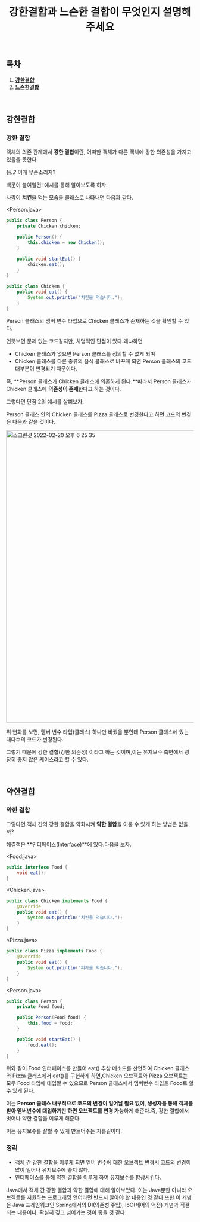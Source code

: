 
<div align="center">
  <br />
  <h1>강한결합과 느슨한 결합이 무엇인지 설명해주세요</h1>
  <br />
</div>

## 목차

1. [**강한결합**](#1)
2. [**느슨한결합**](#2)


<br />

<div id="1"></div>

## 강한결합

### 강한 결합

객체의 의존 관계에서 **강한 결합**이란, 어떠한 객체가 다른 객체에 강한 의존성을 가지고 있음을 뜻한다.

음..? 이게 무슨소리지?

백문이 불여일견! 예시를 통해 알아보도록 하자.

사람이 **치킨**을 먹는 모습을 클래스로 나타내면 다음과 같다.

<Person.java>

```java
public class Person {
    private Chicken chicken;

    public Person() {
        this.chicken = new Chicken();
    }

    public void startEat() {
        chicken.eat();
    }
}

public class Chicken {
    public void eat() {
        System.out.println("치킨을 먹습니다.");
    }
}
```

Person 클래스의 멤버 변수 타입으로 Chicken 클래스가 존재하는 것을 확인할 수 있다.

언뜻보면 문제 없는 코드같지만, 치명적인 단점이 있다.왜냐하면

- Chicken 클래스가 없으면 Person 클래스를 정의할 수 없게 되며
- Chicken 클래스를 다른 종류의 음식 클래스로 바꾸게 되면 Person 클래스의 코드 대부분이 변경되기 때문이다.

즉, **Person 클래스가 Chicken 클래스에 의존하게 된다.**따라서 Person 클래스가 Chicken 클래스에 **의존성이 존재**한다고 하는 것이다.

그렇다면 단점 2의 예시를 살펴보자.

Person 클래스 안의 Chicken 클래스를 Pizza 클래스로 변경한다고 하면 코드의 변경은 다음과 같을 것이다.

<img width="782" alt="스크린샷 2022-02-20 오후 6 25 35" src="https://user-images.githubusercontent.com/54795404/154836532-556f2a40-d877-478b-b665-628b0571771c.png">

위 변화를 보면, 멤버 변수 타입(클래스) 하나만 바꿨을 뿐인데 Person 클래스에 있는 대다수의 코드가 변경된다.

그렇기 때문에 강한 결합(강한 의존성) 이라고 하는 것이며,이는 유지보수 측면에서 굉장히 좋지 않은 케이스라고 할 수 있다.

<br />

<div id="2"></div>

## 약한결합

### 약한 결합

그렇다면 객체 간의 강한 결합을 약화시켜 **약한 결합**을 이룰 수 있게 하는 방법은 없을까?

해결책은 **인터페이스(Interface)**에 있다.다음을 보자.

<Food.java>

```java
public interface Food {
    void eat();
}
```

<Chicken.java>

```java
public class Chicken implements Food {
    @Override
    public void eat() {
        System.out.println("치킨을 먹습니다.");
    }
}
```

<Pizza.java>

```java
public class Pizza implements Food {
    @Override
    public void eat() {
        System.out.println("피자를 먹습니다.");
    }
}
```

<Person.java>

```java
public class Person {
    private Food food;

    public Person(Food food) {
        this.food = food;
    }

    public void startEat() {
        food.eat();
    }
}
```

위와 같이 Food 인터페이스를 만들어 eat() 추상 메소드를 선언하여 Chicken 클래스와 Pizza 클래스에서 eat()를 구현하게 하면,Chicken 오브젝트와 Pizza 오브젝트는 모두 Food 타입에 대입될 수 있으므로 Person 클래스에서 멤버변수 타입을 Food로 할 수 있게 된다.

이는 **Person 클래스 내부적으로 코드의 변경이 일어날 필요 없이, 생성자를 통해 객체를 받아 멤버변수에 대입하기만 하면 오브젝트를 변경 가능**하게 해준다.즉, 강한 결합에서 벗어나 약한 결합을 이루게 해준다.

이는 유지보수를 잘할 수 있게 만들어주는 지름길이다.

### 정리

- 객체 간 강한 결합을 이루게 되면 멤버 변수에 대한 오브젝트 변경시 코드의 변경이 많이 일어나 유지보수에 좋지 않다.
- 인터페이스를 통해 약한 결합을 이루게 하여 유지보수를 향상시킨다.

Java에서 객체 간 강한 결합과 약한 결합에 대해 알아보았다. 이는 Java뿐만 아니라 오브젝트를 지원하는 프로그래밍 언어라면 반드시 알아야 할 내용인 것 같다.또한 이 개념은 Java 프레임워크인 Spring에서의 DI(의존성 주입), IoC(제어의 역전) 개념과 직결되는 내용이니, 확실히 짚고 넘어가는 것이 좋을 것 같다.

<br />

